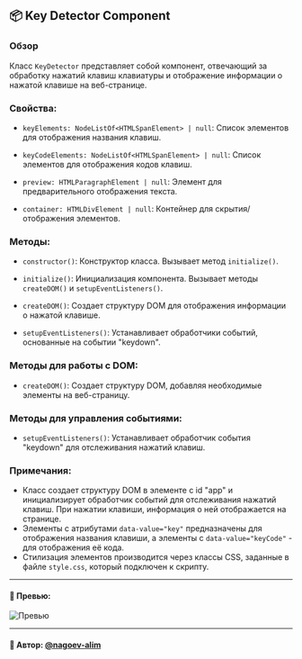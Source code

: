 ## 📦 Key Detector Component

### Обзор

Класс `KeyDetector` представляет собой компонент, отвечающий за обработку нажатий клавиш клавиатуры и отображение информации о нажатой клавише на веб-странице.

### Свойства:

- `keyElements: NodeListOf<HTMLSpanElement> | null`: Список элементов для отображения названия клавиш.

- `keyCodeElements: NodeListOf<HTMLSpanElement> | null`: Список элементов для отображения кодов клавиш.

- `preview: HTMLParagraphElement | null`: Элемент для предварительного отображения текста.

- `container: HTMLDivElement | null`: Контейнер для скрытия/отображения элементов.

### Методы:

- `constructor()`: Конструктор класса. Вызывает метод `initialize()`.

- `initialize()`: Инициализация компонента. Вызывает методы `createDOM()` и `setupEventListeners()`.

- `createDOM()`: Создает структуру DOM для отображения информации о нажатой клавише.

- `setupEventListeners()`: Устанавливает обработчики событий, основанные на событии "keydown".

### Методы для работы с DOM:

- `createDOM()`: Создает структуру DOM, добавляя необходимые элементы на веб-страницу.

### Методы для управления событиями:

- `setupEventListeners()`: Устанавливает обработчик события "keydown" для отслеживания нажатий клавиш.

### Примечания:
- Класс создает структуру DOM в элементе с id "app" и инициализирует обработчик событий для отслеживания нажатий клавиш. При нажатии клавиши, информация о ней отображается на странице.
- Элементы с атрибутами `data-value="key"` предназначены для отображения названия клавиши, а элементы с `data-value="keyCode"` - для отображения её кода.
- Стилизация элементов производится через классы CSS, заданные в файле `style.css`, который подключен к скрипту.





---
#### 🌄 Превью:
![Превью](https://lh3.googleusercontent.com/drive-viewer/AITFw-we--QLVGaSVGUkGD2FBzZZP9EoWadtLsv9jVepehWavEJXyIZoqYr7EtjmSQmqUJ5nmC7_XGJ_EkalgDaUDZ10Qwy5lQ=s1600)


-----
#### 🙌 Автор: [@nagoev-alim](https://github.com/nagoev-alim)


